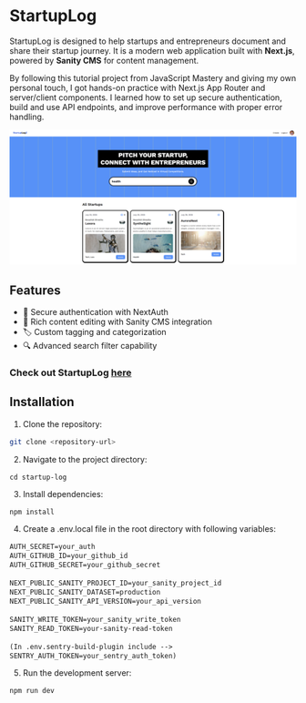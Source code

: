 # StartupLog

StartupLog is designed to help startups and entrepreneurs document and share their startup journey. It is a modern web application built with **Next.js**, powered by **Sanity CMS** for content management.

By following this tutorial project from JavaScript Mastery and giving my own personal touch, I got hands-on practice with Next.js App Router and server/client components. I learned how to set up secure authentication, build and use API endpoints, and improve performance with proper error handling.

![StartupLog Picture](./public/StartupLog.png)


## Features
- 🔐 Secure authentication with NextAuth
- 📝 Rich content editing with Sanity CMS integration
- 🏷️ Custom tagging and categorization
- 🔍 Advanced search filter capability


### Check out StartupLog [here](https://startuplog.vercel.app/)

## Installation

1. Clone the repository:
```bash
git clone <repository-url>
```

2. Navigate to the project directory:
```
cd startup-log
```

3. Install dependencies:
```
npm install
```

4. Create a .env.local file in the root directory with following variables:
```
AUTH_SECRET=your_auth
AUTH_GITHUB_ID=your_github_id
AUTH_GITHUB_SECRET=your_github_secret

NEXT_PUBLIC_SANITY_PROJECT_ID=your_sanity_project_id
NEXT_PUBLIC_SANITY_DATASET=production
NEXT_PUBLIC_SANITY_API_VERSION=your_api_version

SANITY_WRITE_TOKEN=your_sanity_write_token
SANITY_READ_TOKEN=your-sanity-read-token

(In .env.sentry-build-plugin include --> SENTRY_AUTH_TOKEN=your_sentry_auth_token)
```

5. Run the development server:
```
npm run dev
```

